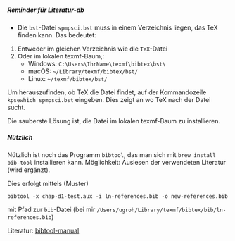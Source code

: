 ##### Reminder für Literatur-db


* Die `bst`-Datei `spmpsci.bst` muss in einem Verzeichnis liegen, das TeX finden kann. Das bedeutet:

1. Entweder im gleichen Verzeichnis wie die `TeX`-Datei
2. Oder im lokalen texmf-Baum,:
   - Windows: `C:\Users\IhrName\texmf\bibtex\bst\`
   - macOS: `~/Library/texmf/bibtex/bst/`
   - Linux: `~/texmf/bibtex/bst/`

Um herauszufinden, ob TeX die Datei findet, auf der Kommandozeile `kpsewhich spmpsci.bst` eingeben. Dies zeigt an wo TeX nach der Datei sucht.

Die sauberste Lösung ist, die Datei im lokalen texmf-Baum zu installieren. 

##### Nützlich

Nützlich ist noch das Programm `bibtool`, das man sich mit `brew install bib-tool` installieren kann. Möglichkeit: Auslesen der verwendeten Literatur (wird ergänzt).

Dies erfolgt mittels (Muster)

`bibtool -x chap-d1-test.aux -i ln-references.bib -o new-references.bib`

mit Pfad zur `bib`-Datei (bei mir `/Users/ugroh/Library/texmf/bibtex/bib/ln-references.bib`)

Literatur: [bibtool-manual](https://ctan.org/pkg/bibtool)